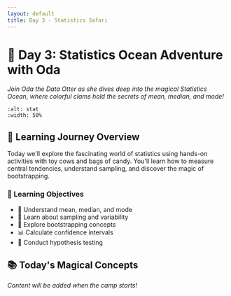 ```yaml
---
layout: default
title: Day 3 - Statistics Safari
---
```


# 🌊 Day 3: Statistics Ocean Adventure with Oda

*Join Oda the Data Otter as she dives deep into the magical Statistics Ocean, where colorful clams hold the secrets of mean, median, and mode!*

```{image} ../../images/stat.png
:alt: stat
:width: 50%
```

## 🔮 Learning Journey Overview

Today we'll explore the fascinating world of statistics using hands-on activities with toy cows and bags of candy. You'll learn how to measure central tendencies, understand sampling, and discover the magic of bootstrapping.

### 🎯 Learning Objectives
- 📏 Understand mean, median, and mode
- 🎯 Learn about sampling and variability
- 🔄 Explore bootstrapping concepts
- 📊 Calculate confidence intervals
- 🧪 Conduct hypothesis testing

## 📚 Today's Magical Concepts

*Content will be added when the camp starts!*
